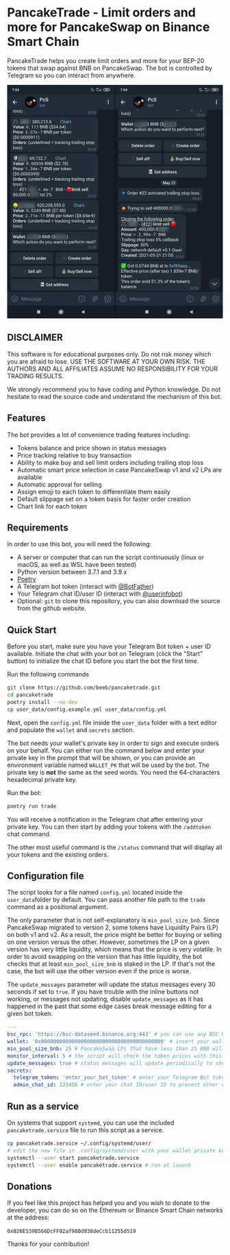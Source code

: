 # PancakeTrade - Limit orders and more for PancakeSwap on Binance Smart Chain

PancakeTrade helps you create limit orders and more for your BEP-20 tokens that swap against BNB on PancakeSwap.
The bot is controlled by Telegram so you can interact from anywhere.

![screenshot](screenshot.jpg)

## DISCLAIMER

This software is for educational purposes only. Do not risk money which you are afraid to lose. USE THE SOFTWARE AT
YOUR OWN RISK. THE AUTHORS AND ALL AFFILIATES ASSUME NO RESPONSIBILITY FOR YOUR TRADING RESULTS.

We strongly recommend you to have coding and Python knowledge. Do not hesitate to read the source code and understand
the mechanism of this bot.

## Features

The bot provides a lot of convenience trading features including:

- Tokens balance and price shown in status messages
- Price tracking relative to buy transaction
- Ability to make buy and sell limit orders including trailing stop loss
- Automatic smart price selection in case PancakeSwap v1 and v2 LPs are available
- Automatic approval for selling
- Assign emoji to each token to differentiate them easily
- Default slippage set on a token basis for faster order creation
- Chart link for each token

## Requirements

In order to use this bot, you will need the following:

- A server or computer that can run the script continuously (linux or macOS, as well as WSL have been tested)
- Python version between 3.7.1 and 3.9.x
- [Poetry](https://github.com/python-poetry/poetry)
- A Telegram bot token (interact with [@BotFather](https://telegram.me/BotFather))
- Your Telegram chat ID/user ID (interact with [@userinfobot](https://telegram.me/userinfobot))
- Optional: `git` to clone this repository, you can also download the source from the github website.

## Quick Start

Before you start, make sure you have your Telegram Bot token + user ID available.
Initiate the chat with your bot on Telegram (click the "Start" button) to initialize the chat ID before you start the
bot the first time.

Run the following commands

```bash
git clone https://github.com/beeb/pancaketrade.git
cd pancaketrade
poetry install --no-dev
cp user_data/config.example.yml user_data/config.yml
```

Next, open the `config.yml` file inside the `user_data` folder with a text editor and populate the `wallet` and
`secrets` section.

The bot needs your wallet's private key in order to sign and execute orders on your behalf. You can either run the
command below and enter your private key in the prompt that will be shown, or you can provide an environment variable
named `WALLET_PK` that will be used by the bot.
The private key is **not** the same as the seed words. You need the 64-characters hexadecimal private key.

Run the bot:

```bash
poetry run trade
```

You will receive a notification in the Telegram chat after entering your private key. You can then start by adding your
tokens with the `/addtoken` chat command.

The other most useful command is the `/status` command that will display all your tokens and the existing orders.

## Configuration file

The script looks for a file named `config.yml` located inside the `user_data`folder by default.
You can pass another file path to the `trade` command as a positional argument.

The only parameter that is not self-explanatory is `min_pool_size_bnb`. Since PancakeSwap migrated to version 2, some
tokens have Liquidity Pairs (LP) on both v1 and v2. As a result, the price might be better for buying or selling on
one version versus the other.
However, sometimes the LP on a given version has very little liquidity, which means that the price is very volatile.
In order to avoid swapping on the version that has little liquidity, the bot checks that at least `min_pool_size_bnb`
is staked in the LP. If that's not the case, the bot will use the other version even if the price is worse.

The `update_messages` parameter will update the status messages every 30 seconds if set to `true`.
If you have trouble with the inline buttons not working, or messages not updating, disable `update_messages` as it has
happened in the past that some edge cases break message editing for a given bot token.

```yaml
---
bsc_rpc: 'https://bsc-dataseed.binance.org:443' # you can use any BSC RPC url you want
wallet: '0x0000000000000000000000000000000000000000' # insert your wallet adddress here
min_pool_size_bnb: 25 # PancakeSwap LPs that have less than 25 BNB will not be considered
monitor_interval: 5 # the script will check the token prices with this interval in seconds
update_messages: true # status messages will update periodically to show current values
secrets:
  telegram_token: 'enter_your_bot_token' # enter your Telegram Bot token
  admin_chat_id: 123456 # enter your chat ID/user ID to prevent other users to use the bot
```

## Run as a service

On systems that support `systemd`, you can use the included `pancaketrade.service` file to run this script as a service.

```bash
cp pancaketrade.service ~/.config/systemd/user/
# edit the new file in .config/systemd/user with your wallet private key
systemctl --user start pancaketrade.service
systemctl --user enable pancaketrade.service # run at launch
```

## Donations

If you feel like this project has helped you and you wish to donate to the developer, you can do so on the Ethereum or
Binance Smart Chain networks at the address:

`0x026E539B566DcFF02af980d938deCcb11255d519`

Thanks for your contribution!
